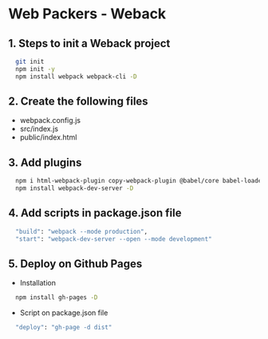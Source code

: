 
# Web Packers - Weback

## 1. Steps to init a Weback project

  ```bash
    git init
    npm init -y
    npm install webpack webpack-cli -D
  ```

## 2. Create the following files
  * webpack.config.js
  * src/index.js
  * public/index.html

## 3. Add plugins

  ```bash
    npm i html-webpack-plugin copy-webpack-plugin @babel/core babel-loader - D
    npm install webpack-dev-server -D
```

## 4. Add scripts in package.json file

  ```bash
    "build": "webpack --mode production",
    "start": "webpack-dev-server --open --mode development"
  ```

## 5. Deploy on Github Pages

  * Installation
  ```bash
    npm install gh-pages -D
  ```

  * Script on package.json file
  ```bash
    "deploy": "gh-page -d dist"
  ```

